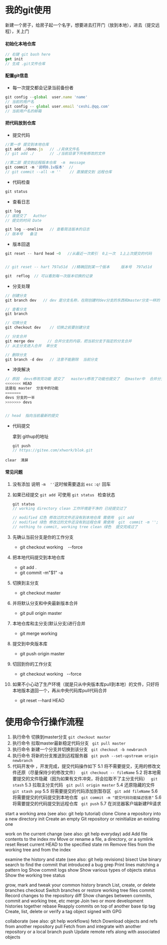 # 我的git使用

新建一个房子，给房子起一个名字，想要进去打开门（放到本地），进去（提交远程），关上门

#### 初始化本地仓库

```js
// 右键 git bash here
get init
// 生成 .git文件仓库
```

#### 配置git信息

- 每一次提交都会记录当前备份者

```js
git config --global  user.name 'name'
// 当前的用户名
git config -- global user.email 'ceshi.@qq.com'
// 当前用户名的邮箱

```

#### 把代码放到仓库

- 提交代码

```js
//第一步 提交到本地仓库 
git add ./demo.js   // ./具体文件名  
// git add ./   	// ./当前目录下所有修改的文件

//第二部 提交到远程版本仓库  -m  message 
git commit -m '说明0.1v版本'  //  
// git commit --all -m ''    // 直接提交到 远程仓库
```

- 代码检查

```js
git status
```

- 查看日志

```js
git log
// 谁提交了   Author
// 提交的时间 Date

git log --oneline   // 查看简洁版本的日志
// 版本号   备注
```

- 版本回退

```js
git reset -- hard head ~0   //从最近一次索引  0上一次  1上上次提交的代码


// git reset -- hart 797a51d  //精确回到某一个版本     版本号  797a51d

git  reflog  // 可以看到每一次版本切换的记录
```

- 分支处理

```js
// 创建分支
git branch dev   // dev 是分支名称，在刚创建时dev分支的东西和master分支一样的

// 查看分支 
git branch

// 切换分支
git checkout dev    // 切换之前要创建分支

// 分支合并
git merge dev      // 合并分支的内容，把当前分支于指定的分支合并
// 从主分支进入合并  单分支 

// 删除分支 
git branch -d dev   // 注意不能删除  当前分支
```

- 冲突解决

```js
// 原因  devs修改完功能 提交了   masters修改了功能也提交了  在master中  合并分支
<<<<<<< HEAD
这是在 master  分支中的功能
=======
devs 分支的一半
>>>>>>> devs


// head  指向当前最新的提交
```



- 代码提交

  拿到 githup的地址

  ```js
  git push 
  // https://gitee.com/xhwork/blok.git
  ```

  

`clear  清屏`

#### 常见问题

1. 没有添加 说明 `-m  ''`这时候需要退出  `esc`  `:q!` 回车

2. 如果已经提交 `git add `可使用 `git status ` 检查状态

   ```js
   git status 
   // working directory clean 工作环境是干净的 已经提交过了
   
   // modified 红色 修改过的文件还没有到本地仓库 需使用  git add
   // modified 绿色 修改过的文件还没有到远程仓库 需使用  git  commit -m '';
   // nothing to commit, working tree clean 绿色  提交完成过了
   
   ```

   



1. 先确认当前分支是你的工作分支
   - git checkout working    --force 
2. 把本地代码提交到本地仓库
   - git add .  
   - git commit -m"$1" -a 
3. 切换到主分支
   - git checkout master 
4. 并将默认分支和中央最新版本合并  
   - git pull origin master 
5. 本地仓库和主分支(默认分支)进行合并
   - git merge working    
6. 提交到中央版本库
   - git push origin master   
7. 切回到你的工作分支
   - git checkout working   --force   
8. 如果不小心动了生产环境（就是只从中央版本库pull到本地）的文件，只好将本地版本退回一个，再从中央代码库pull代码合并 
   - git reset --hard HEAD   





# 使用命令行操作流程

1. 执行命令 切换到master分支
    `git checkout master` 
2. 执行命令 拉取master最新稳定代码分支
    ` git pull master` 
3. 执行命令 新建一个分支并切换到该分支
    ` git checkout -b newbranch` 
4. 执行命令 将新的分支推送到远程服务器
    ` git push --set-upstream origin newbranch` 
5. 代码开发中 ，开发完成，提交代码操作如下
    5.1 将不需要提交，无用的修改文件还原（尽量保持少的修改文件）
    ` git checkout -- fileName`
    5.2 将本地需要提交的文件隐藏（因为如果有文件冲突，将会拉取不了主分支代码）
    ` git stash`
    5.3 拉取主分支代码
    ` git pull origin master`
    5.4 还原隐藏的文件
    ` git stash pop`
    5.5 将需要提交的代码添加到暂存区
    ` git add fileName`
    5.6 将需要提交的代码提交到本地仓库
    ` git commit -m "提交代码功能描述信息"`
    5.6 将需要提交的代码提交到远程仓库
    ` git push`
    5.7 在浏览器客户端新建PR请求

 

 

 

 

 









start a working area (see also: git help tutorial)
   clone      Clone a repository into a new directory
   init       Create an empty Git repository or reinitialize an existing one

work on the current change (see also: git help everyday)
   add        Add file contents to the index
   mv         Move or rename a file, a directory, or a symlink
   reset      Reset current HEAD to the specified state
   rm         Remove files from the working tree and from the index

examine the history and state (see also: git help revisions)
   bisect     Use binary search to find the commit that introduced a bug
   grep       Print lines matching a pattern
   log        Show commit logs
   show       Show various types of objects
   status     Show the working tree status

grow, mark and tweak your common history
   branch     List, create, or delete branches
   checkout   Switch branches or restore working tree files
   commit     Record changes to the repository
   diff       Show changes between commits, commit and working tree, etc
   merge      Join two or more development histories together
   rebase     Reapply commits on top of another base tip
   tag        Create, list, delete or verify a tag object signed with GPG

collaborate (see also: git help workflows)
   fetch      Download objects and refs from another repository
   pull       Fetch from and integrate with another repository or a local branch
   push       Update remote refs along with associated objects



